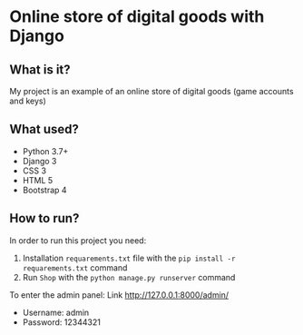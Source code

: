 # Online store of digital goods with Django

## What is it?
My project is an example of an online store of digital goods (game accounts and keys)

## What used?
* Python 3.7+
* Django 3
* CSS 3
* HTML 5
* Bootstrap 4

## How to run?
In order to run this project you need:
1) Installation `requarements.txt` file with the `pip install -r requarements.txt` command
2) Run `Shop` with the `python manage.py runserver` command

To enter the admin panel:
Link http://127.0.0.1:8000/admin/
* Username: admin
* Password: 12344321
